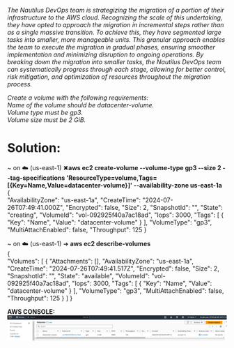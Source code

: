 _The Nautilus DevOps team is strategizing the migration of a portion of their infrastructure to the AWS cloud. Recognizing the scale of this undertaking, they have opted to approach the migration in incremental steps rather than as a single massive transition. To achieve this, they have segmented large tasks into smaller, more manageable units. This granular approach enables the team to execute the migration in gradual phases, ensuring smoother implementation and minimizing disruption to ongoing operations. By breaking down the migration into smaller tasks, the Nautilus DevOps team can systematically progress through each stage, allowing for better control, risk mitigation, and optimization of resources throughout the migration process._  

_Create a volume with the following requirements:  
Name of the volume should be datacenter-volume.  
Volume type must be gp3.  
Volume size must be 2 GiB._  


# Solution:  

~ on ☁️  (us-east-1) ✖**aws ec2 create-volume --volume-type gp3 --size 2 --tag-specifications 'ResourceType=volume,Tags=[{Key=Name,Value=datacenter-volume}]' --availability-zone us-east-1a**  
{  
    "AvailabilityZone": "us-east-1a",
    "CreateTime": "2024-07-26T07:49:41.000Z",
    "Encrypted": false,
    "Size": 2,
    "SnapshotId": "",
    "State": "creating",
    "VolumeId": "vol-092925f40a7ac18ad",
    "Iops": 3000,
    "Tags": [
        {
            "Key": "Name",
            "Value": "datacenter-volume"
        }
    ],
    "VolumeType": "gp3",
    "MultiAttachEnabled": false,
    "Throughput": 125
}  

~ on ☁️  (us-east-1) ➜  **aws ec2 describe-volumes**  
{  
    "Volumes": [
        {
            "Attachments": [],
            "AvailabilityZone": "us-east-1a",
            "CreateTime": "2024-07-26T07:49:41.517Z",
            "Encrypted": false,
            "Size": 2,
            "SnapshotId": "",
            "State": "available",
            "VolumeId": "vol-092925f40a7ac18ad",
            "Iops": 3000,
            "Tags": [
                {
                    "Key": "Name",
                    "Value": "datacenter-volume"
                }
            ],
            "VolumeType": "gp3",
            "MultiAttachEnabled": false,
            "Throughput": 125
        }
    ]
}  


**AWS CONSOLE:**      
![Alt text](image3.PNG)
